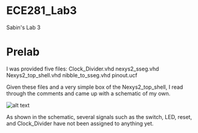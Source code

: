 ECE281_Lab3
===========

Sabin's Lab 3

# Prelab
I was provided five files:
  Clock_Divider.vhd
  nexys2_sseg.vhd
  Nexys2_top_shell.vhd
  nibble_to_sseg.vhd
  pinout.ucf

Given these files and a very simple box of the Nexys2_top_shell, I read through the comments and came up with a schematic of my own.  

![alt text](https://raw.github.com/sabinpark/ECE281_Lab3/master/Nexys2_top_shell_schematic.PNG "Nexys2_top_shell Schematic")

As shown in the schematic, several signals such as the switch, LED, reset, and Clock_Divider have not been assigned to anything yet.
